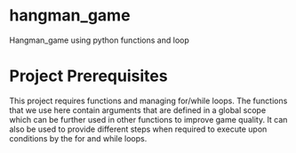 # hangman_game
Hangman_game using python functions and loop

# Project Prerequisites
This project requires functions and managing for/while loops. The functions that we use here contain arguments that are defined in a global scope which can be further used in other functions to improve game quality.
It can also be used to provide different steps when required to execute upon conditions by the for and while loops.
